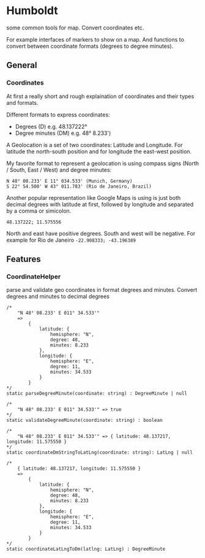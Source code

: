 # Humboldt

some common tools for map. Convert coordinates etc.

For example interfaces of markers to show on a map. And functions to convert between coordinate formats (degrees to degree minutes).

## General

### Coordinates

At first a really short and rough explaination of coordinates and their types and formats.

Different formats to express coordinates:

- Degrees (D) e.g. 48.137222°
- Degree minutes (DM) e.g. 48° 8.233')

A Geolocation is a set of two coordinates: Latitude and Longitude.
For latitude the north-south position and for longitude the east-west position.

My favorite format to represent a geolocation is using compass signs (North / South, East / West) and degree minutes:

	N 48° 08.233' E 11° 034.533' (Munich, Germany)
	S 22° 54.500' W 43° 011.783' (Rio de Janeiro, Brazil)

Another popular representation like Google Maps is using is just both decimal degrees with latitude at first, followed by longitude and separated by a comma or simicolon.

	48.137222; 11.575556

North and east have positive degrees. South and west will be negative. For example for Rio de Janeiro `-22.908333; -43.196389`

## Features

### CoordinateHelper

parse and validate geo coordinates in format degrees and minutes.
Convert degrees and minutes to decimal degrees

	/*
		"N 48° 08.233' E 011° 34.533'" 
		=> 
			{
				latitude: {
					hemisphere: "N",
					degree: 48, 
					minutes: 8.233
				},
				longitude: {
					hemisphere: "E",
					degree: 11, 
					minutes: 34.533
				}
			}
	*/
	static parseDegreeMinute(coordinate: string) : DegreeMinute | null

	/*
		"N 48° 08.233' E 011° 34.533'" => true
	*/
	static validateDegreeMinute(coordinate: string) : boolean

	/*
		"N 48° 08.233' E 011° 34.533'" => { latitude: 48.137217, longitude: 11.575550 } 
	*/
	static coordinateDmStringToLatLng(coordinate: string): LatLng | null

	/*
		{ latitude: 48.137217, longitude: 11.575550 } 
		=> 
			{
				latitude: {
					hemisphere: "N",
					degree: 48, 
					minutes: 8.233
				},
				longitude: {
					hemisphere: "E",
					degree: 11, 
					minutes: 34.533
				}
			}
	*/
	static coordinateLatLngToDm(latlng: LatLng) : DegreeMinute